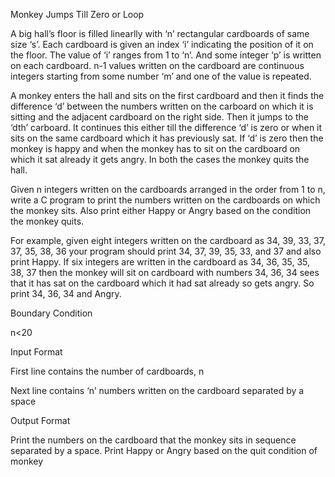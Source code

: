 Monkey Jumps Till Zero or Loop


A big hall’s floor is filled linearlly with ‘n’ rectangular cardboards of same size ‘s’. Each cardboard is given an index ‘i’ indicating the position of it on the floor. The value of ‘i’ ranges from 1 to ‘n’. And some integer ‘p’ is written on each cardboard. n-1 values written on the cardboard are continuous integers starting from some number ‘m’ and one of the value is repeated.

A monkey enters the hall and sits on the first cardboard and then it finds the difference ‘d’ between the numbers written on the carboard on which it is sitting and the adjacent cardboard on the right side. Then it jumps to the ‘dth’ carboard. It continues this either till the difference ‘d’ is zero or when it sits on the same cardboard which it has previously sat. If ‘d’ is zero then the monkey is happy and when the monkey has to sit on the cardboard on which it sat already it gets angry. In both the cases the monkey quits the hall.

Given n integers written on the cardboards arranged in the order from 1 to n, write a C program to print the numbers written on the cardboards on which the monkey sits. Also print either Happy or Angry based on the condition the monkey quits.

For example, given eight integers written on the cardboard as 34, 39, 33, 37, 37, 35, 38, 36 your program should print 34, 37, 39, 35, 33, and 37 and also print Happy. If six integers are written in the cardboard as 34, 36, 35, 35, 38, 37 then the monkey will sit on cardboard with numbers 34, 36, 34 sees that it has sat on the cardboard which it had sat already so gets angry. So print 34, 36, 34 and Angry.

Boundary Condition

n<20

Input Format

First line contains the number of cardboards, n

Next line contains ‘n’ numbers written on the cardboard separated by a space

Output Format

Print the numbers on the cardboard that the monkey sits in sequence separated by a space. Print Happy or Angry based on the quit condition of monkey